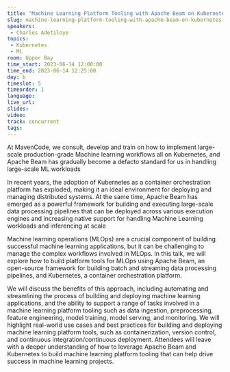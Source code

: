 ```yaml
---
title: "Machine Learning Platform Tooling with Apache Beam on Kubernetes"
slug: machine-learning-platform-tooling-with-apache-beam-on-kubernetes
speakers:
 - Charles Adetiloye
topics:
 - Kubernetes
 - ML
room: Upper Bay
time_start: 2023-06-14 12:00:00
time_end: 2023-06-14 12:25:00
day: b
timeslot: 5
timeorder: 1
language: 
live_url: 
slides: 
video: 
track: concurrent
tags:
---
```


At MavenCode, we consult, develop and train on how to implement large-scale production-grade Machine learning workflows all on Kubernetes, and Apache Beam has gradually become a defacto standard for us in handling large-scale ML workloads
 
 
 
 In recent years, the adoption of Kubernetes as a container orchestration platform has exploded, making it an ideal environment for deploying and managing distributed systems. At the same time, Apache Beam has emerged as a powerful framework for building and executing large-scale data processing pipelines that can be deployed across various execution engines and increasing native support for handling Machine Learning workloads and inferencing at scale
 
 
 
 Machine learning operations (MLOps) are a crucial component of building successful machine learning applications, but it can be challenging to manage the complex workflows involved in MLOps. In this talk, we will explore how to build platform tools for MLOps using Apache Beam, an open-source framework for building batch and streaming data processing pipelines, and Kubernetes, a container orchestration platform.
 
 
 
 We will discuss the benefits of this approach, including automating and streamlining the process of building and deploying machine learning applications, and the ability to support a range of tasks involved in a machine learning platform tooling such as data ingestion, preprocessing, feature engineering, model training, model serving, and monitoring. We will highlight real-world use cases and best practices for building and deploying machine learning platform tools, such as containerization, version control, and continuous integration/continuous deployment. Attendees will leave with a deeper understanding of how to leverage Apache Beam and Kubernetes to build machine learning platform tooling that can help drive success in machine learning projects.